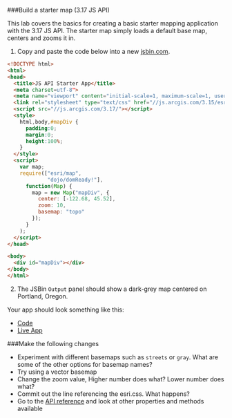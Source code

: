 ###Build a starter map (3.17 JS API)

This lab covers the basics for creating a basic starter mapping application with the 3.17 JS API.
The starter map simply loads a default base map, centers and zooms it in.

1. Copy and paste the code below into a new [jsbin.com](http://jsbin.com).

  ```html
  <!DOCTYPE html>
  <html>
  <head>
    <title>JS API Starter App</title>
    <meta charset=utf-8">
    <meta name="viewport" content="initial-scale=1, maximum-scale=1, user-scalable=no">
    <link rel="stylesheet" type="text/css" href="//js.arcgis.com/3.15/esri/css/esri.css">
    <script src="//js.arcgis.com/3.17/"></script>
    <style>
      html,body,#mapDiv {
        padding:0;
        margin:0;
        height:100%;
      }
    </style>
    <script>
      var map;
      require(["esri/map",
               "dojo/domReady!"],
        function(Map) {
          map = new Map("mapDiv", {
            center: [-122.68, 45.52],
            zoom: 10,
            basemap: "topo"
          });
        }
      );
    </script>
  </head>

  <body>
    <div id="mapDiv"></div>
  </body>
  </html>
  ```

2. The JSBin `Output` panel should show a dark-grey map centered on Portland, Oregon.

Your app should look something like this:
 * [Code](index.html)
 * [Live App](http://jofraley.github.io/Hacking_JavaScript/labs/jsapi3/create_starter_map/index.html)

###Make the following changes

* Experiment with different basemaps such as `streets` or `gray`.  What are some of the other options for basemap names?
* Try using a vector basemap
* Change the zoom value, Higher number does what?  Lower number does what?
* Commit out the line referencing the esri.css.  What happens?
* Go to the [API reference](https://developers.arcgis.com/javascript/3/jsapi/map-amd.html) and look at other properties and methods available

